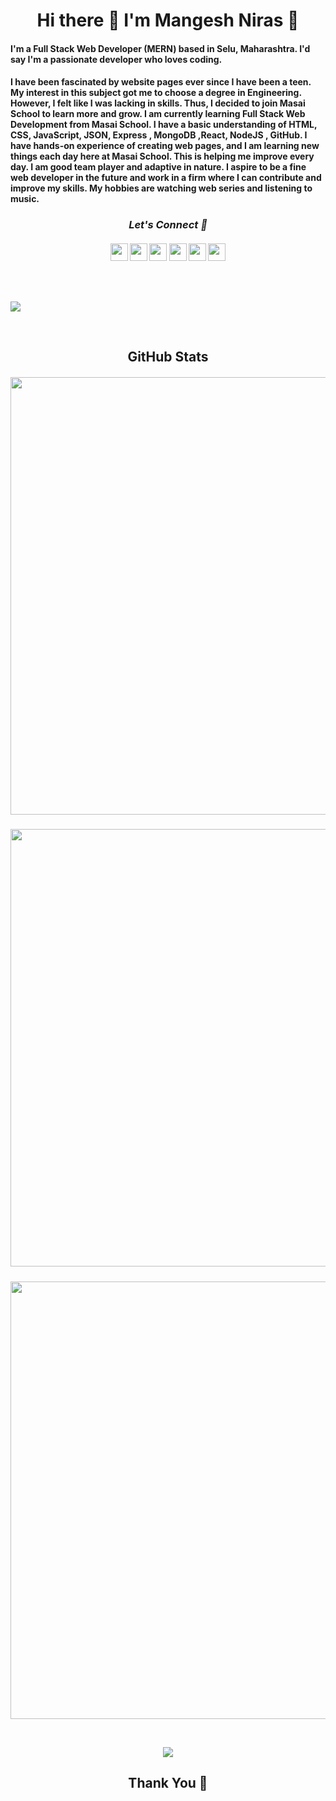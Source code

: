 
<h1 align="center"> Hi there 👋 I'm Mangesh Niras 🤖</h1>

<h4 align="left">I'm a Full Stack Web Developer (MERN) based in Selu, Maharashtra. I'd say I'm a passionate developer who loves coding. </h4>
<h4 align="left">I have been fascinated by website pages ever since I have been a teen. My interest in this subject got me to choose a degree in Engineering. However, I felt like I was lacking in skills. Thus, I decided to join Masai School to learn more and grow.
I am currently learning Full Stack Web Development from Masai School. I have a basic understanding of HTML, CSS, JavaScript, JSON, Express , MongoDB ,React, NodeJS , GitHub. I have hands-on experience of creating web pages, and I am learning new things each day here at Masai School. This is helping me improve every day.
I am good team player and adaptive in nature. I aspire to be a fine web developer in the future and work in a firm where I can contribute and improve my skills.
My hobbies are watching web series and listening to music.</h4>

<h3 align="center"><i>Let's Connect 🤖</i></h3>
<h4 align="center">
<a href="https://www.linkedin.com/in/mangesh-niras/" target="blank"><img align="center" src="https://cdn-icons-png.flaticon.com/512/174/174857.png" height="28"/></a>
<a href="https://twitter.com/NirasMangesh" target="blank"><img align="center" src="https://cdn-icons-png.flaticon.com/512/124/124021.png" height="28" /></a>
<a href="https://www.facebook.com/profile.php?id=100004455736540" target="blank"><img align="center" src="https://cdn-icons-png.flaticon.com/512/174/174848.png" height="28"/></a>
<a href="https://www.instagram.com/mangesh_niras_/" target="blank"><img align="center" src="https://cdn-icons-png.flaticon.com/512/1409/1409946.png" height="28" /></a>
<a href="mailto:mangeshniras@gmail.com" target="blank"><img align="center" src="https://cdn-icons-png.flaticon.com/512/552/552486.png" height="28" /></a>
<a href="tel:8806683789"><img align="center" src="https://cdn-icons-png.flaticon.com/512/724/724664.png" height="28" /></a>

</h4>

  
<p>&nbsp;</p>

<h2 align="center"></h2>
<!-- <hr/> -->

<img src="https://imgur.com/VtzMu7P.png">
<p>&nbsp;</p>

<h4 align="center"> </h4>

<!-- <h5 align="center"> -->
<h2 align="center"> GitHub Stats</h2>

<h5 align="center">
<img align="center" src="https://github-readme-stats.vercel.app/api?username=mangeshniras&show_icons=true&theme=city_lights" width="700">
</h5>
<h5 align="center">
<img align="center" src="https://github-readme-streak-stats.herokuapp.com?user=mangeshniras&theme=city-lights&date_format=M%20j%5B%2C%20Y%5D&fire=DD1919&dates=DDDDD5" width="700"/>
</h5>
<h5 align="center">
<img align="center" src="https://github-readme-stats.vercel.app/api/top-langs/?username=mangeshniras&layout=compact"  width="700"/>

<p>&nbsp;</p>
  
  
![](https://komarev.com/ghpvc/?username=mangeshniras)

<h2 align="center"> Thank You 🙏</h2>
